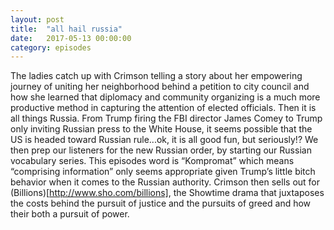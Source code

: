 ```yaml
---
layout: post
title:  "all hail russia"
date:   2017-05-13 00:00:00
category: episodes
---
```


The ladies catch up with Crimson telling a story about her empowering journey of uniting her neighborhood behind a petition to city council and how she learned that diplomacy and community organizing is a much more productive method in capturing the attention of elected officials. Then it is all things Russia. From Trump firing the FBI director James Comey to Trump only inviting Russian press to the White House, it seems possible that the US is headed toward Russian rule...ok, it is all good fun, but seriously!? We then prep our listeners for the new Russian order, by starting our Russian vocabulary series. This episodes word is “Kompromat” which means “comprising information” only seems appropriate given Trump’s little bitch behavior when it comes to the Russian authority. Crimson then sells out for (Billions)[http://www.sho.com/billions], the Showtime drama that juxtaposes the costs behind the pursuit of justice and the pursuits of greed and how their both a pursuit of power. 

